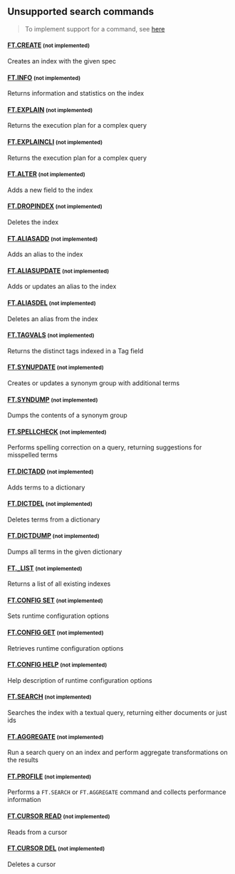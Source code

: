 
## Unsupported search commands 
> To implement support for a command, see [here](/guides/implement-command/) 

#### [FT.CREATE](https://redis.io/commands/ft.create/) <small>(not implemented)</small>

Creates an index with the given spec

#### [FT.INFO](https://redis.io/commands/ft.info/) <small>(not implemented)</small>

Returns information and statistics on the index

#### [FT.EXPLAIN](https://redis.io/commands/ft.explain/) <small>(not implemented)</small>

Returns the execution plan for a complex query

#### [FT.EXPLAINCLI](https://redis.io/commands/ft.explaincli/) <small>(not implemented)</small>

Returns the execution plan for a complex query

#### [FT.ALTER](https://redis.io/commands/ft.alter/) <small>(not implemented)</small>

Adds a new field to the index

#### [FT.DROPINDEX](https://redis.io/commands/ft.dropindex/) <small>(not implemented)</small>

Deletes the index

#### [FT.ALIASADD](https://redis.io/commands/ft.aliasadd/) <small>(not implemented)</small>

Adds an alias to the index

#### [FT.ALIASUPDATE](https://redis.io/commands/ft.aliasupdate/) <small>(not implemented)</small>

Adds or updates an alias to the index

#### [FT.ALIASDEL](https://redis.io/commands/ft.aliasdel/) <small>(not implemented)</small>

Deletes an alias from the index

#### [FT.TAGVALS](https://redis.io/commands/ft.tagvals/) <small>(not implemented)</small>

Returns the distinct tags indexed in a Tag field

#### [FT.SYNUPDATE](https://redis.io/commands/ft.synupdate/) <small>(not implemented)</small>

Creates or updates a synonym group with additional terms

#### [FT.SYNDUMP](https://redis.io/commands/ft.syndump/) <small>(not implemented)</small>

Dumps the contents of a synonym group

#### [FT.SPELLCHECK](https://redis.io/commands/ft.spellcheck/) <small>(not implemented)</small>

Performs spelling correction on a query, returning suggestions for misspelled terms

#### [FT.DICTADD](https://redis.io/commands/ft.dictadd/) <small>(not implemented)</small>

Adds terms to a dictionary

#### [FT.DICTDEL](https://redis.io/commands/ft.dictdel/) <small>(not implemented)</small>

Deletes terms from a dictionary

#### [FT.DICTDUMP](https://redis.io/commands/ft.dictdump/) <small>(not implemented)</small>

Dumps all terms in the given dictionary

#### [FT._LIST](https://redis.io/commands/ft._list/) <small>(not implemented)</small>

Returns a list of all existing indexes

#### [FT.CONFIG SET](https://redis.io/commands/ft.config-set/) <small>(not implemented)</small>

Sets runtime configuration options

#### [FT.CONFIG GET](https://redis.io/commands/ft.config-get/) <small>(not implemented)</small>

Retrieves runtime configuration options

#### [FT.CONFIG HELP](https://redis.io/commands/ft.config-help/) <small>(not implemented)</small>

Help description of runtime configuration options

#### [FT.SEARCH](https://redis.io/commands/ft.search/) <small>(not implemented)</small>

Searches the index with a textual query, returning either documents or just ids

#### [FT.AGGREGATE](https://redis.io/commands/ft.aggregate/) <small>(not implemented)</small>

Run a search query on an index and perform aggregate transformations on the results

#### [FT.PROFILE](https://redis.io/commands/ft.profile/) <small>(not implemented)</small>

Performs a `FT.SEARCH` or `FT.AGGREGATE` command and collects performance information

#### [FT.CURSOR READ](https://redis.io/commands/ft.cursor-read/) <small>(not implemented)</small>

Reads from a cursor

#### [FT.CURSOR DEL](https://redis.io/commands/ft.cursor-del/) <small>(not implemented)</small>

Deletes a cursor


